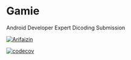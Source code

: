 # Gamie
Android Developer Expert Dicoding Submission

[![Arifaizin](https://circleci.com/gh/dizzy1021/Gamie.svg?style=svg)](https://circleci.com/gh/dizzy1021/Gamie)

[![codecov](https://codecov.io/gh/dizzy1021/Gamie/branch/master/graph/badge.svg?token=Z4IVF3X0UL)](https://codecov.io/gh/dizzy1021/Gamie)
